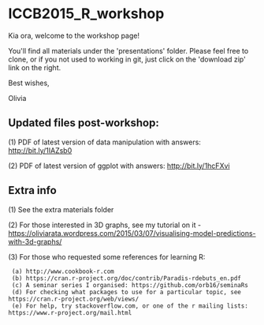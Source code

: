 # ICCB2015_R_workshop
Kia ora, welcome to the workshop page! 

You'll find all materials under the 'presentations' folder. Please feel free to clone, or if you not used to working in git, just click on the 'download zip' link on the right.

Best wishes,

Olivia

## Updated files post-workshop: 

(1) PDF of latest version of data manipulation with answers: http://bit.ly/1IAZsb0 

(2) PDF of latest version of ggplot with answers: http://bit.ly/1hcFXvi 

## Extra info 

(1) See the extra materials folder  

(2) For those interested in 3D graphs, see my tutorial on it - https://oliviarata.wordpress.com/2015/03/07/visualising-model-predictions-with-3d-graphs/

(3) For those who requested some references for learning R: 

     (a) http://www.cookbook-r.com 
     (b) https://cran.r-project.org/doc/contrib/Paradis-rdebuts_en.pdf 
     (c) A seminar series I organised: https://github.com/orb16/seminaRs
     (d) For checking what packages to use for a particular topic, see https://cran.r-project.org/web/views/ 
     (e) For help, try stackoverflow.com, or one of the r mailing lists: https://www.r-project.org/mail.html 


